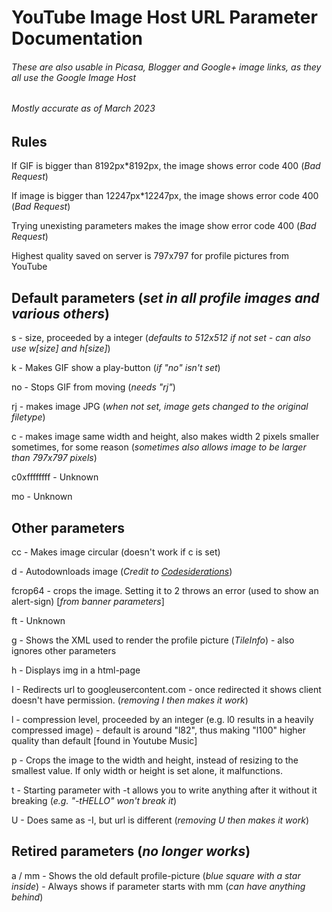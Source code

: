 # YouTube Image Host URL Parameter Documentation
###### These are also usable in Picasa, Blogger and Google+ image links, as they all use the Google Image Host
###### Mostly accurate as of March 2023

## Rules

If GIF is bigger than 8192px*8192px, the image shows error code 400 (_Bad Request_) 

If image is bigger than 12247px*12247px, the image shows error code 400 (_Bad Request_) 

Trying unexisting parameters makes the image show error code 400 (_Bad Request_)

Highest quality saved on server is 797x797 for profile pictures from YouTube

## Default parameters (_set in all profile images and various others_)

s - size, proceeded by a integer (_defaults to 512x512 if not set - can also use w\[size] and h\[size]_)

k - Makes GIF show a play-button (_if "no" isn't set_)

no - Stops GIF from moving (_needs "rj"_)

rj - makes image JPG (_when not set, image gets changed to the original filetype_)

c - makes image same width and height, also makes width 2 pixels smaller sometimes, for some reason (_sometimes also allows image to be larger than 797x797 pixels_)

c0xffffffff - Unknown

mo - Unknown

## Other parameters

cc - Makes image circular (doesn't work if c is set)

d - Autodownloads image (_Credit to [Codesiderations](http://www.codesiderations.com/2017/02/09/blogger-amp-proxy.html)_)

fcrop64 - crops the image. Setting it to 2 throws an error (used to show an alert-sign)  [_from banner parameters_]

ft - Unknown

g - Shows the XML used to render the profile picture (_TileInfo_) - also ignores other parameters

h - Displays img in a html-page

I - Redirects url to googleusercontent.com - once redirected it shows client doesn't have permission. (_removing I then makes it work_)

l - compression level, proceeded by an integer (e.g. l0 results in a heavily compressed image) - default is around "l82", thus making "l100" higher quality than default [found in Youtube Music]

p - Crops the image to the width and height, instead of resizing to the smallest value. If only width or height is set alone, it malfunctions.

t - Starting parameter with -t allows you to write anything after it without it breaking (_e.g. "-tHELLO" won't break it_)

U - Does same as -I, but url is different (_removing U then makes it work_)

## Retired parameters (_no longer works_)

a / mm - Shows the old default profile-picture (_blue square with a star inside_) - Always shows if parameter starts with mm (_can have anything behind_)
